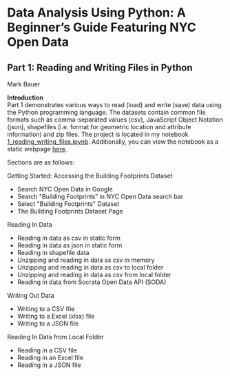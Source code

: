 # Data Analysis Using Python: A Beginner’s Guide Featuring NYC Open Data  

## Part 1: Reading and Writing Files in Python  
Mark Bauer

**Introduction**  
Part 1 demonstrates various ways to read (load) and write (save) data using the Python programming language. The datasets contain common file formats such as comma-separated values (csv), JavaScript Object Notation (json), shapefiles (i.e. format for geometric location and attribute information) and zip files. The project is located in my notebook [1_reading_writing_files.ipynb](https://github.com/mebauer/data-analysis-using-python/blob/master/1-reading-writing-files/1_reading_writing_files.ipynb). Additionally, you can view the notebook as a static webpage [here](https://nbviewer.jupyter.org/github/mebauer/data-analysis-using-python/blob/master/1-reading-writing-files/1_reading_writing_files.ipynb).

Sections are as follows:  

Getting Started: Accessing the Building Footprints Dataset  
* Search NYC Open Data in Google
* Search "Building Footprints" in NYC Open Data search bar
* Select "Building Footprints" Dataset
* The Building Footprints Dataset Page      
       
Reading In Data  
* Reading in data as csv in static form
* Reading in data as json in static form
* Reading in shapefile data
* Unzipping and reading in data as csv in memory
* Unzipping and reading in data as csv to local folder
* Unzipping and reading in data as csv from local folder
* Reading in data from Socrata Open Data API (SODA)     
       
Writing Out Data  
* Writing to a CSV file
* Writing to a Excel (xlsx) file
* Writing to a JSON file      
       
Reading In Data from Local Folder  
* Reading in a CSV file
* Reading in an Excel file
* Reading in a JSON file